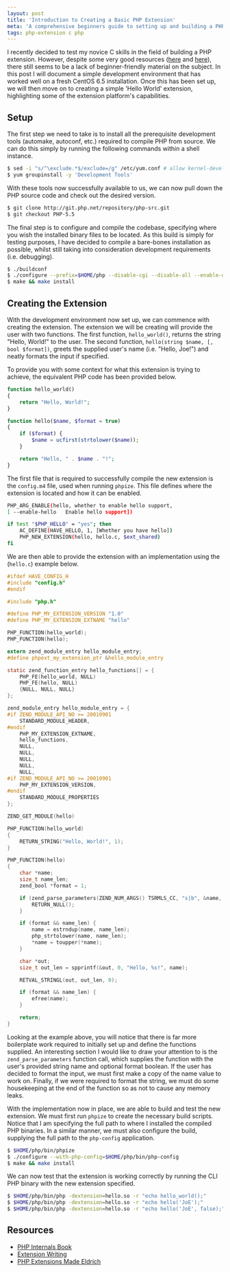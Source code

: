 ```yaml
---
layout: post
title: 'Introduction to Creating a Basic PHP Extension'
meta: 'A comprehensive beginners guide to setting up and building a PHP extension on CentOS, including environment setup, coding and testing.'
tags: php-extension c php
---
```


I recently decided to test my novice C skills in the field of building a PHP extension.
However, despite some very good resources ([here](http://www.phpinternalsbook.com/) and [here](http://devzone.zend.com/303/extension-writing-part-i-introduction-to-php-and-zend/)), there still seems to be a lack of beginner-friendly material on the subject.
In this post I will document a simple development environment that has worked well on a fresh CentOS 6.5 installation.
Once this has been set up, we will then move on to creating a simple 'Hello World' extension, highlighting some of the extension platform's capabilities.

<!--more-->

## Setup

The first step we need to take is to install all the prerequisite development tools (automake, autoconf, etc.) required to compile PHP from source.
We can do this simply by running the following commands within a shell instance.

```bash
$ sed -i "s/^\exclude.*$/exclude=/g" /etc/yum.conf # allow kernel-devel package.
$ yum groupinstall -y 'Development Tools'
```

With these tools now successfully available to us, we can now pull down the PHP source code and check out the desired version.

```bash
$ git clone http://git.php.net/repository/php-src.git
$ git checkout PHP-5.5
```

The final step is to configure and compile the codebase, specifying where you wish the installed binary files to be located.
As this build is simply for testing purposes, I have decided to compile a bare-bones installation as possible, whilst still taking into consideration development requirements (i.e. debugging).

```bash
$ ./buildconf
$ ./configure --prefix=$HOME/php --disable-cgi --disable-all --enable-debug --enable-maintainer-zts
$ make && make install
```

## Creating the Extension

With the development environment now set up, we can commence with creating the extension.
The extension we will be creating will provide the user with two functions.
The first function, `hello_world()`, returns the string "Hello, World!" to the user.
The second function, `hello(string $name, [, bool $format])`, greets the supplied user's name (i.e. "Hello, Joe!") and neatly formats the input if specified.

To provide you with some context for what this extension is trying to achieve, the equivalent PHP code has been provided below.

```php
function hello_world()
{
    return "Hello, World!";
}

function hello($name, $format = true)
{
    if ($format) {
        $name = ucfirst(strtolower($name));
    }

    return "Hello, " . $name . "!";
}
```

The first file that is required to successfully compile the new extension is the `config.m4` file, used when running `phpize`.
This file defines where the extension is located and how it can be enabled.

```bash
PHP_ARG_ENABLE(hello, whether to enable hello support,
[ --enable-hello   Enable hello support])

if test "$PHP_HELLO" = "yes"; then
    AC_DEFINE(HAVE_HELLO, 1, [Whether you have hello])
    PHP_NEW_EXTENSION(hello, hello.c, $ext_shared)
fi
```

We are then able to provide the extension with an implementation using the (`hello.c`) example below.

```c
#ifdef HAVE_CONFIG_H
#include "config.h"
#endif

#include "php.h"

#define PHP_MY_EXTENSION_VERSION "1.0"
#define PHP_MY_EXTENSION_EXTNAME "hello"

PHP_FUNCTION(hello_world);
PHP_FUNCTION(hello);

extern zend_module_entry hello_module_entry;
#define phpext_my_extension_ptr &hello_module_entry

static zend_function_entry hello_functions[] = {
    PHP_FE(hello_world, NULL)
    PHP_FE(hello, NULL)
    {NULL, NULL, NULL}
};

zend_module_entry hello_module_entry = {
#if ZEND_MODULE_API_NO >= 20010901
    STANDARD_MODULE_HEADER,
#endif
    PHP_MY_EXTENSION_EXTNAME,
    hello_functions,
    NULL,
    NULL,
    NULL,
    NULL,
    NULL,
#if ZEND_MODULE_API_NO >= 20010901
    PHP_MY_EXTENSION_VERSION,
#endif
    STANDARD_MODULE_PROPERTIES
};

ZEND_GET_MODULE(hello)

PHP_FUNCTION(hello_world)
{
    RETURN_STRING("Hello, World!", 1);
}

PHP_FUNCTION(hello)
{
    char *name;
    size_t name_len;
    zend_bool *format = 1;

    if (zend_parse_parameters(ZEND_NUM_ARGS() TSRMLS_CC, "s|b", &name, &name_len, &format) == FAILURE) {
        RETURN_NULL();
    }

    if (format && name_len) {
        name = estrndup(name, name_len);
        php_strtolower(name, name_len);
        *name = toupper(*name);
    }

    char *out;
    size_t out_len = spprintf(&out, 0, "Hello, %s!", name);

    RETVAL_STRINGL(out, out_len, 0);

    if (format && name_len) {
        efree(name);
    }

    return;
}
```

Looking at the example above, you will notice that there is far more boilerplate work required to initially set up and define the functions supplied.
An interesting section I would like to draw your attention to is the `zend_parse_parameters` function call, which supplies the function with the user's provided string name and optional format boolean.
If the user has decided to format the input, we must first make a copy of the name value to work on.
Finally, if we were required to format the string, we must do some housekeeping at the end of the function so as not to cause any memory leaks.

With the implementation now in place, we are able to build and test the new extension.
We must first run `phpize` to create the necessary build scripts.
Notice that I am specifying the full path to where I installed the compiled PHP binaries.
In a similar manner, we must also configure the build, supplying the full path to the `php-config` application.

```bash
$ $HOME/php/bin/phpize
$ ./configure --with-php-config=$HOME/php/bin/php-config
$ make && make install
```

We can now test that the extension is working correctly by running the CLI PHP binary with the new extension specified.

```bash
$ $HOME/php/bin/php -dextension=hello.so -r "echo hello_world();"       # Hello, World!
$ $HOME/php/bin/php -dextension=hello.so -r "echo hello('JoE');"        # Hello, Joe!
$ $HOME/php/bin/php -dextension=hello.so -r "echo hello('JoE', false);" # Hello, JoE!
```

## Resources

- [PHP Internals Book](http://www.phpinternalsbook.com/)
- [Extension Writing](http://devzone.zend.com/303/extension-writing-part-i-introduction-to-php-and-zend/)
- [PHP Extensions Made Eldrich](http://www.kchodorow.com/blog/2011/08/11/php-extensions-made-eldrich-installing-php/)
